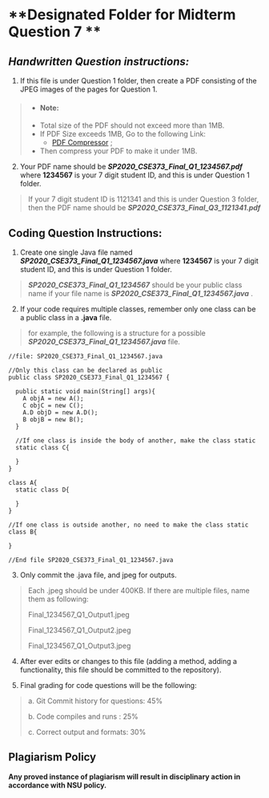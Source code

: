 # **Designated Folder for Midterm Question 7 **

## _Handwritten Question instructions:_

1. If this file is under Question 1 folder, then create a PDF consisting of the JPEG images of the pages for Question 1.

>* #### Note:
>  * Total size of the PDF should not exceed more than 1MB.
>  * If PDF Size exceeds 1MB, Go to the following Link:
>    * [PDF Compressor](https://www.ilovepdf.com/compress_pdf) ;
>  * Then compress your PDF to make it under 1MB.

2. Your PDF name should be _**SP2020_CSE373_Final_Q1_1234567.pdf**_ where **1234567** is your 7 digit student ID, and this is under Question 1 folder.

> If your 7 digit student ID is 1121341 and this is under Question 3 folder, then the PDF name should be _**SP2020_CSE373_Final_Q3_1121341.pdf**_

## Coding Question Instructions:

1. Create one single Java file named _**SP2020_CSE373_Final_Q1_1234567.java**_ where **1234567** is your 7 digit student ID, and this is under Question 1 folder.

> _**SP2020_CSE373_Final_Q1_1234567**_ should be your public class name if your file name is _**SP2020_CSE373_Final_Q1_1234567.java**_ .

2. If your code requires multiple classes, remember only one class can be a public class in a **.java** file.

> for example, the following is a structure for a possible _**SP2020_CSE373_Final_Q1_1234567.java**_ file.

```
//file: SP2020_CSE373_Final_Q1_1234567.java

//Only this class can be declared as public
public class SP2020_CSE373_Final_Q1_1234567 {

  public static void main(String[] args){
    A objA = new A();
    C objC = new C();
    A.D objD = new A.D();
    B objB = new B();
  }

  //If one class is inside the body of another, make the class static
  static class C{

  }
}

class A{
  static class D{

  }
}

//If one class is outside another, no need to make the class static
class B{

}

//End file SP2020_CSE373_Final_Q1_1234567.java
```

3. Only commit the .java file, and jpeg for outputs.
> Each .jpeg should be under 400KB. If there are multiple files, name them as following:
>
> Final_1234567_Q1_Output1.jpeg
>
> Final_1234567_Q1_Output2.jpeg
>
> Final_1234567_Q1_Output3.jpeg


4. After ever edits or changes to this file (adding a method, adding a functionality, this file should be committed to the repository).

5. Final grading for code questions will be the following:
>
> a. Git Commit history for questions: 45%
>
> b. Code compiles and runs : 25%
>
> c. Correct output and formats: 30%

## Plagiarism Policy
**Any proved instance of plagiarism will result in disciplinary action in accordance with NSU policy.**
